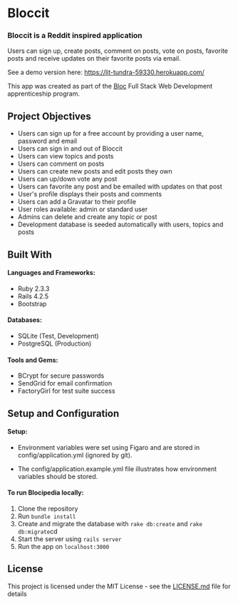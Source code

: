 # Bloccit

### Bloccit is a Reddit inspired application

Users can sign up, create posts, comment on posts, vote on posts, favorite posts and receive updates on their favorite posts via email.

See a demo version here: https://lit-tundra-59330.herokuapp.com/

This app was created as part of the [Bloc](https://www.bloc.io/web-developer-career-track) Full Stack Web Development apprenticeship program.

## Project Objectives

- Users can sign up for a free account by providing a user name, password and email
- Users can sign in and out of Bloccit
- Users can view topics and posts
- Users can comment on posts
- Users can create new posts and edit posts they own
- Users can up/down vote any post
- Users can favorite any post and be emailed with updates on that post
- User's profile displays their posts and comments
- Users can add a Gravatar to their profile
- User roles available: admin or standard user
- Admins can delete and create any topic or post
- Development database is seeded automatically with users, topics and posts

## Built With

#### Languages and Frameworks:
- Ruby 2.3.3
- Rails 4.2.5
- Bootstrap

#### Databases:
- SQLite (Test, Development)
- PostgreSQL (Production)

#### Tools and Gems:
- BCrypt for secure passwords
- SendGrid for email confirmation
- FactoryGirl for test suite success

## Setup and Configuration

#### Setup:

- Environment variables were set using Figaro and are stored in config/application.yml (ignored by git).

- The config/application.example.yml file illustrates how environment variables should be stored.

#### To run Blocipedia locally:

1. Clone the repository
2. Run `bundle install`
3. Create and migrate the database with `rake db:create` and `rake db:migrate`cd
4. Start the server using `rails server`
5. Run the app on `localhost:3000`

## License

This project is licensed under the MIT License - see the [LICENSE.md](LICENSE.md) file for details
